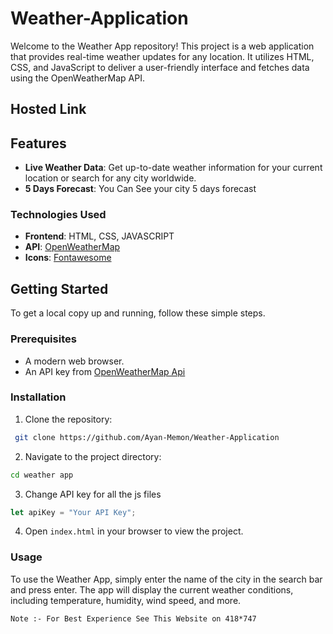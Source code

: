 # Weather-Application

Welcome to the Weather App repository! This project is a web application that provides real-time weather updates for any location. It utilizes HTML, CSS, and JavaScript to deliver a user-friendly interface and fetches data using the OpenWeatherMap API.

## Hosted Link

## Features

- **Live Weather Data**: Get up-to-date weather information for your current location or search for any city worldwide.
- **5 Days Forecast**: You Can See your city 5 days forecast

### Technologies Used

- **Frontend**: HTML, CSS, JAVASCRIPT
- **API**: [OpenWeatherMap](https://openweathermap.org/)
- **Icons**: [Fontawesome](https://fontawesome.com/)

## Getting Started

To get a local copy up and running, follow these simple steps.

### Prerequisites

- A modern web browser.
- An API key from [OpenWeatherMap Api](https://home.openweathermap.org/api_keys)

### Installation

1. Clone the repository:

```sh
 git clone https://github.com/Ayan-Memon/Weather-Application
```

2. Navigate to the project directory:

```sh
cd weather app
```

3. Change API key for all the js files

```javascript
let apiKey = "Your API Key";
```

4. Open `index.html` in your browser to view the project.

### Usage

To use the Weather App, simply enter the name of the city in the search bar and press enter. The app will display the current weather conditions, including temperature, humidity, wind speed, and more.

`Note :- For Best Experience See This Website on 418*747 `

